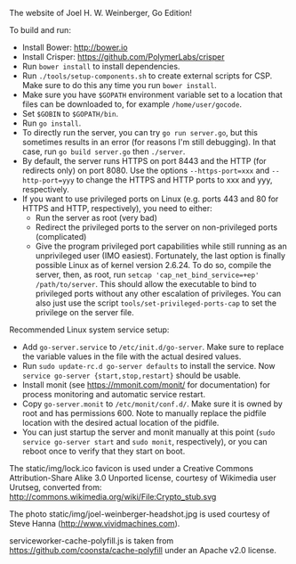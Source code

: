 The website of Joel H. W. Weinberger, Go Edition!

To build and run:
* Install Bower: http://bower.io
* Install Crisper: https://github.com/PolymerLabs/crisper
* Run `bower install` to install dependencies.
* Run `./tools/setup-components.sh` to create external scripts for CSP. Make sure to
  do this any time you run `bower install`.
* Make sure you have `$GOPATH` environment variable set to a location that files
  can be downloaded to, for example `/home/user/gocode`.
* Set `$GOBIN` to `$GOPATH/bin`.
* Run `go install`.
* To directly run the server, you can try `go run server.go`, but this sometimes
  results in an error (for reasons I'm still debugging). In that case, run `go
  build server.go` then `./server`.
* By default, the server runs HTTPS on port 8443 and the HTTP (for redirects
  only) on port 8080. Use the options `--https-port=xxx` and `--http-port=yyy`
  to change the HTTPS and HTTP ports to xxx and yyy, respectively.
* If you want to use privileged ports on Linux (e.g. ports 443 and 80 for HTTPS
  and HTTP, respectively), you need to either:
  * Run the server as root (very bad)
  * Redirect the privileged ports to the server on non-privileged ports
	(complicated)
  * Give the program privileged port capabilities while still running as an
	unprivileged user (IMO easiest).
  Fortunately, the last option is finally possible Linux as of kernel version
  2.6.24. To do so, compile the server, then, as root, run `setcap
  'cap_net_bind_service=+ep' /path/to/server`. This should allow the executable
  to bind to privileged ports without any other escalation of privileges. You
  can also just use the script `tools/set-privileged-ports-cap` to set the
  privilege on the server file.

Recommended Linux system service setup:
* Add `go-server.service` to `/etc/init.d/go-server`. Make sure to replace the
  variable values in the file with the actual desired values.
* Run `sudo update-rc.d go-server defaults` to install the service. Now `service
  go-server {start,stop,restart}` should be usable.
* Install monit (see https://mmonit.com/monit/ for documentation) for process
  monitoring and automatic service restart.
* Copy `go-server.monit` to `/etc/monit/conf.d/`. Make sure it is owned by root
  and has permissions 600. Note to manually replace the pidfile location with
  the desired actual location of the pidfile.
* You can just startup the server and monit manually at this point (`sudo
  service go-server start` and `sudo monit`, respectively), or you can reboot
  once to verify that they start on boot.

The static/img/lock.ico favicon is used under a Creative Commons
Attribution-Share Alike 3.0 Unported license, courtesy of Wikimedia user
Urutseg, converted from: http://commons.wikimedia.org/wiki/File:Crypto_stub.svg

The photo static/img/joel-weinberger-headshot.jpg is used courtesy of Steve
Hanna (http://www.vividmachines.com).

serviceworker-cache-polyfill.js is taken from
https://github.com/coonsta/cache-polyfill under an Apache v2.0 license.
